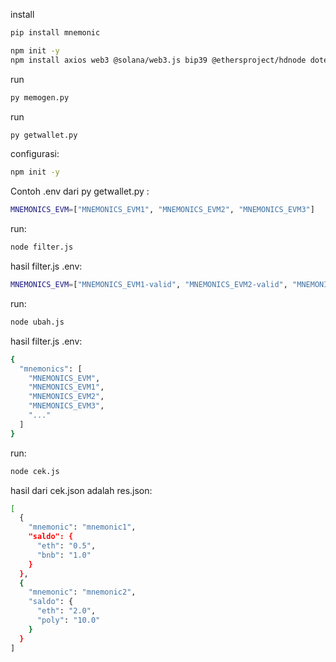 ﻿install
```bash
pip install mnemonic
```
```bash
npm init -y
npm install axios web3 @solana/web3.js bip39 @ethersproject/hdnode dotenv ethers
```
run
```bash
py memogen.py
```
run
```bash
py getwallet.py
```
configurasi:
```bash
npm init -y
```
Contoh .env dari py getwallet.py :
```bash
MNEMONICS_EVM=["MNEMONICS_EVM1", "MNEMONICS_EVM2", "MNEMONICS_EVM3"]
```
run:
```bash
node filter.js
```
hasil filter.js .env:
```bash
MNEMONICS_EVM=["MNEMONICS_EVM1-valid", "MNEMONICS_EVM2-valid", "MNEMONICS_EVM3-valid"]
``` 
run:
```bash
node ubah.js
```
hasil filter.js .env:
```bash
{
  "mnemonics": [
    "MNEMONICS_EVM",
    "MNEMONICS_EVM1",
    "MNEMONICS_EVM2",
    "MNEMONICS_EVM3",
    "..."
  ]
}

```
run:
```bash
node cek.js
```
hasil dari cek.json adalah res.json:
```bash
[
  {
    "mnemonic": "mnemonic1",
    "saldo": {
      "eth": "0.5",
      "bnb": "1.0"
    }
  },
  {
    "mnemonic": "mnemonic2",
    "saldo": {
      "eth": "2.0",
      "poly": "10.0"
    }
  }
]

```